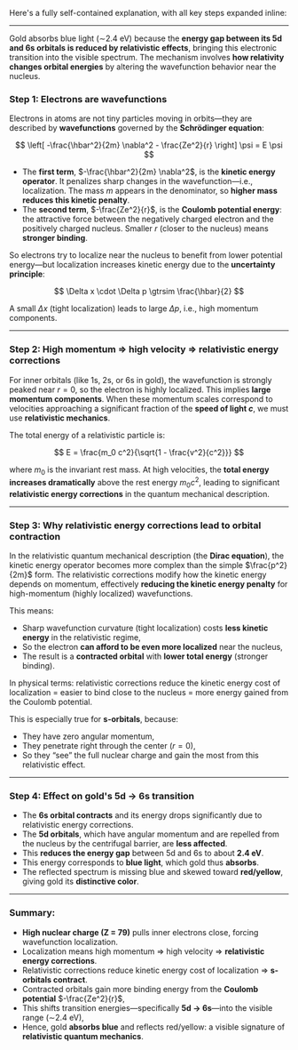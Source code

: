 Here's a fully self-contained explanation, with all key steps expanded inline:

---

Gold absorbs blue light (∼2.4 eV) because the **energy gap between its 5d and 6s orbitals is reduced by relativistic effects**, bringing this electronic transition into the visible spectrum. The mechanism involves **how relativity changes orbital energies** by altering the wavefunction behavior near the nucleus.

### Step 1: Electrons are wavefunctions

Electrons in atoms are not tiny particles moving in orbits—they are described by **wavefunctions** governed by the **Schrödinger equation**:

$$
\left[ -\frac{\hbar^2}{2m} \nabla^2 - \frac{Ze^2}{r} \right] \psi = E \psi
$$

* The **first term**, $-\frac{\hbar^2}{2m} \nabla^2$, is the **kinetic energy operator**. It penalizes sharp changes in the wavefunction—i.e., localization. The mass $m$ appears in the denominator, so **higher mass reduces this kinetic penalty**.
* The **second term**, $-\frac{Ze^2}{r}$, is the **Coulomb potential energy**: the attractive force between the negatively charged electron and the positively charged nucleus. Smaller $r$ (closer to the nucleus) means **stronger binding**.

So electrons try to localize near the nucleus to benefit from lower potential energy—but localization increases kinetic energy due to the **uncertainty principle**:

$$
\Delta x \cdot \Delta p \gtrsim \frac{\hbar}{2}
$$

A small $\Delta x$ (tight localization) leads to large $\Delta p$, i.e., high momentum components.

---

### Step 2: High momentum ⇒ high velocity ⇒ relativistic energy corrections

For inner orbitals (like 1s, 2s, or 6s in gold), the wavefunction is strongly peaked near $r = 0$, so the electron is highly localized. This implies **large momentum components**. When these momentum scales correspond to velocities approaching a significant fraction of the **speed of light $c$**, we must use **relativistic mechanics**.

The total energy of a relativistic particle is:

$$
E = \frac{m_0 c^2}{\sqrt{1 - \frac{v^2}{c^2}}}
$$

where $m_0$ is the invariant rest mass. At high velocities, the **total energy increases dramatically** above the rest energy $m_0 c^2$, leading to significant **relativistic energy corrections** in the quantum mechanical description.

---

### Step 3: Why relativistic energy corrections lead to orbital contraction

In the relativistic quantum mechanical description (the **Dirac equation**), the kinetic energy operator becomes more complex than the simple $\frac{p^2}{2m}$ form. The relativistic corrections modify how the kinetic energy depends on momentum, effectively **reducing the kinetic energy penalty** for high-momentum (highly localized) wavefunctions.

This means:

* Sharp wavefunction curvature (tight localization) costs **less kinetic energy** in the relativistic regime,
* So the electron **can afford to be even more localized** near the nucleus,
* The result is a **contracted orbital** with **lower total energy** (stronger binding).

In physical terms: relativistic corrections reduce the kinetic energy cost of localization = easier to bind close to the nucleus = more energy gained from the Coulomb potential.

This is especially true for **s-orbitals**, because:

* They have zero angular momentum,
* They penetrate right through the center ($r = 0$),
* So they “see” the full nuclear charge and gain the most from this relativistic effect.

---

### Step 4: Effect on gold's 5d → 6s transition

* The **6s orbital contracts** and its energy drops significantly due to relativistic energy corrections.
* The **5d orbitals**, which have angular momentum and are repelled from the nucleus by the centrifugal barrier, are **less affected**.
* This **reduces the energy gap** between 5d and 6s to about **2.4 eV**.
* This energy corresponds to **blue light**, which gold thus **absorbs**.
* The reflected spectrum is missing blue and skewed toward **red/yellow**, giving gold its **distinctive color**.

---

### Summary:

* **High nuclear charge (Z = 79)** pulls inner electrons close, forcing wavefunction localization.
* Localization means high momentum ⇒ high velocity ⇒ **relativistic energy corrections**.
* Relativistic corrections reduce kinetic energy cost of localization ⇒ **s-orbitals contract**.
* Contracted orbitals gain more binding energy from the **Coulomb potential** $-\frac{Ze^2}{r}$,
* This shifts transition energies—specifically **5d → 6s**—into the visible range (∼2.4 eV),
* Hence, gold **absorbs blue** and reflects red/yellow: a visible signature of **relativistic quantum mechanics**.
